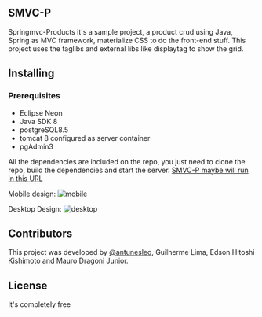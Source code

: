 
## SMVC-P

Springmvc-Products it's a sample project, a product crud using Java, Spring as MVC framework, materialize CSS to do the front-end stuff. This project uses the taglibs and external libs like displaytag to show the grid.

## Installing

### Prerequisites
 - Eclipse Neon
 - Java SDK 8
 - postgreSQL8.5
 - tomcat 8 configured as server container
 - pgAdmin3

All the dependencies are included on the repo, you just need to clone the repo, build the dependencies and start the server.
[SMVC-P maybe will run in this URL](http://localhost:8080/springmvc-products)

Mobile design:
![mobile](https://cloud.githubusercontent.com/assets/13929952/20489397/a68ef56e-aff1-11e6-8eac-726a018875be.png)

Desktop Design:
![desktop](https://cloud.githubusercontent.com/assets/13929952/20489424/bda6f7ce-aff1-11e6-98d0-16abdff1a01c.png)

## Contributors

This project was developed by [@antunesleo](https://twitter.com/antunesleo_), Guilherme Lima, Edson Hitoshi Kishimoto and Mauro Dragoni Junior.

## License

It's completely free
